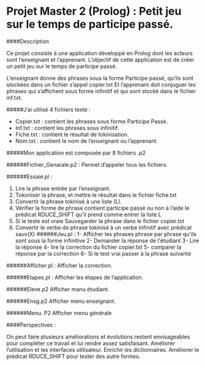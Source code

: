 Projet Master 2 (Prolog) : Petit jeu sur le temps de participe passé.
===================

####Description

Ce projet consiste à une application développé en Prolog dont les acteurs sont l’enseignant et l’apprenant. L’objectif de cette application est de créer un petit jeu sur le temps de participe passé.

L’enseignant donne des phrases sous la forme Participe passé, qu’ils sont stockées dans un fichier s’appel copier.txt
Et l’apprenant doit conjuguer les phrases qui s’affichent sous forme infinitif et qui sont stocké dans le fichier inf.txt.

#####J’ai utilisé 4 fichiers texte :

- Copier.txt : contient les phrases sous forme Participe Passé.
- Inf.txt : contient les phrases sous infinitif.
- Fiche.txt : contient le résultat de tokinisation.
- Nom.txt : contient le nom de l’enseignant ou l’apprenant.

#####Mon application est composée par 8 fichiers .p2

######Fichier_Genarale.p2 :
Permet d’appeler tous les fichiers.

######Essaie.pl :
1. Lire la phrase entrée par l’enseignant.
2. Tokoniser la phrase, et mettre le résultat dans le fichier fiche.txt
3. Convertir la phrase tokinisé à une liste (L).
4. Vérifier la forme de phrase contient participe passé ou non à l’aide le prédicat RDUCE_SHIFT qu’il prend comme entrer la liste L
5. Si le teste est vraie Sauvegarder la phrase dans le fichier copier.txt
6. Convertir le verbe de phrase tokinisé à un verbe infinitif avec prédicat sauv(X)
######Jeu.pl :
1- Afficher les phrases phrase par phrase qu'ils sont sous la forme infinitive
2- Demander la réponse de l'étudiant
3- Lire la réponse
4- lire la correction du fichier copier.txt
5- comparer la réponse par la correction
6- Si le test vrai passer à la phrase suivante

######Afficher.pl :
Afficher la correction.

######Etapes.pl :
Afficher les étapes de l’application.

######Eleve.p2
Afficher manu étudiant.

######Ensg.p2
Afficher menu enseignant.

######Menu. P2
Afficher menu générale

####Perspectives :

On peut faire plusieurs améliorations et évolutions restent envisageables pour compléter ce travail et lui rendre assez satisfaisant.
Améliorer l’utilisation et les interfaces utilisateur.
Enrichir les dictionnaires.
Améliorer le prédicat RDUCE_SHIFT pour tester des autre formes.
